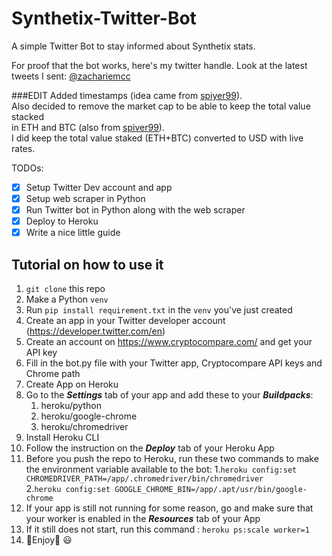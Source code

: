 # Synthetix-Twitter-Bot
A simple Twitter Bot to stay informed about Synthetix stats.

For proof that the bot works, here's my twitter handle. Look at the latest tweets I sent:
[@zachariemcc](https://twitter.com/zachariemcc)

###EDIT
Added timestamps (idea came from [spiyer99](https://github.com/spiyer99/synthetix_stats_twitter_bot)).  
Also decided to remove the market cap to be able to keep the total value stacked<br/>
in ETH and BTC (also from [spiver99](https://github.com/spiyer99/synthetix_stats_twitter_bot)).  
I did keep the total value staked (ETH+BTC) converted to USD with live rates.

TODOs:
- [X] Setup Twitter Dev account and app
- [X] Setup web scraper in Python
- [X] Run Twitter bot in Python along with the web scraper
- [X] Deploy to Heroku
- [X] Write a nice little guide

## Tutorial on how to use it
1. `git clone` this repo
2. Make a Python `venv`
3. Run `pip install requirement.txt` in the `venv` you've just created
4. Create an app in your Twitter developer account (https://developer.twitter.com/en)
5. Create an account on https://www.cryptocompare.com/ and get your API key
6. Fill in the bot.py file with your Twitter app, Cryptocompare API keys and Chrome path
7. Create App on Heroku
8. Go to the ***Settings*** tab of your app and add these to your ***Buildpacks***:
    1. heroku/python
    2. heroku/google-chrome
    3. heroku/chromedriver
9. Install Heroku CLI
10. Follow the instruction on the ***Deploy*** tab of your Heroku App
11. Before you push the repo to Heroku, run these two commands to make the environment
    variable available to the bot:
    1.`heroku config:set CHROMEDRIVER_PATH=/app/.chromedriver/bin/chromedriver`\
    2.`heroku config:set GOOGLE_CHROME_BIN=/app/.apt/usr/bin/google-chrome`
12. If your app is still not running for some reason, go and make sure that
    your worker is enabled in the ***Resources*** tab of your App
13. If it still does not start, run this command : `heroku ps:scale worker=1`
14. 🎉Enjoy🎉 :smiley:
